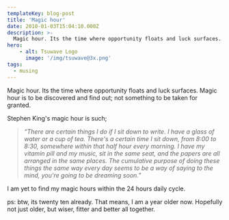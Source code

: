 ```yaml
---
templateKey: blog-post
title: 'Magic hour'
date: 2010-01-03T15:04:10.000Z
description: >-
  Magic hour. Its the time where opportunity floats and luck surfaces. Magic hour is to be discovered and find out; not something to be taken for granted.
hero:
    - alt: Tsuwave Logo
      image: '/img/tsuwave@3x.png' 
tags:
  - musing
---
```

Magic hour. Its the time where opportunity floats and luck surfaces. Magic hour is to be discovered and find out; not something to be taken for granted.

Stephen King's magic hour is such;

> *“There are certain things I do if I sit down to write. I have a glass of water or a cup of tea. There's a certain time I sit down, from 8:00 to 8:30, somewhere within that half hour every morning. I have my vitamin pill and my music, sit in the same seat, and the papers are all arranged in the same places. The cumulative purpose of doing these things the same way every day seems to be a way of saying to the mind, you're going to be dreaming soon.”*

I am yet to find my magic hours within the 24 hours daily cycle.

ps: btw, its twenty ten already. That means, I am a year older now. Hopefully not just older, but wiser, fitter and better all together.